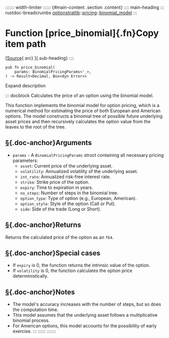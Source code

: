 ::::::: width-limiter
:::::: {#main-content .section .content}
:::: main-heading
::: rustdoc-breadcrumbs
[optionstratlib](../../index.html)::[pricing](../index.html)::[binomial_model](index.html)
:::

# Function [price_binomial]{.fn}Copy item path

[[Source](../../../src/optionstratlib/pricing/binomial_model.rs.html#90-139){.src}
]{.sub-heading}
::::

``` {.rust .item-decl}
pub fn price_binomial(
    params: BinomialPricingParams<'_>,
) -> Result<Decimal, Box<dyn Error>>
```

Expand description

::: docblock
Calculates the price of an option using the binomial model.

This function implements the binomial model for option pricing, which is
a numerical method for estimating the price of both European and
American options. The model constructs a binomial tree of possible
future underlying asset prices and then recursively calculates the
option value from the leaves to the root of the tree.

## [§](#arguments){.doc-anchor}Arguments

- `params` - A `BinomialPricingParams` struct containing all necessary
  pricing parameters:
  - `asset`: Current price of the underlying asset.
  - `volatility`: Annualized volatility of the underlying asset.
  - `int_rate`: Annualized risk-free interest rate.
  - `strike`: Strike price of the option.
  - `expiry`: Time to expiration in years.
  - `no_steps`: Number of steps in the binomial tree.
  - `option_type`: Type of option (e.g., European, American).
  - `option_style`: Style of the option (Call or Put).
  - `side`: Side of the trade (Long or Short).

## [§](#returns){.doc-anchor}Returns

Returns the calculated price of the option as an `f64`.

## [§](#special-cases){.doc-anchor}Special cases

- If `expiry` is 0, the function returns the intrinsic value of the
  option.
- If `volatility` is 0, the function calculates the option price
  deterministically.

## [§](#notes){.doc-anchor}Notes

- The model's accuracy increases with the number of steps, but so does
  the computation time.
- This model assumes that the underlying asset follows a multiplicative
  binomial process.
- For American options, this model accounts for the possibility of early
  exercise.
:::
::::::
:::::::
